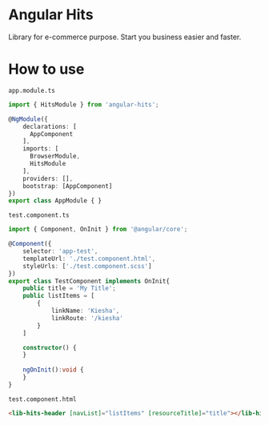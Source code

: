# Angular Hits

Library for e-commerce purpose. Start you business easier and faster.

# How to use

`app.module.ts`

```ts
import { HitsModule } from 'angular-hits';

@NgModule({
    declarations: [
      AppComponent
    ],
    imports: [
      BrowserModule,
      HitsModule
    ],
    providers: [],
    bootstrap: [AppComponent]
})
export class AppModule { }
```

`test.component.ts`

```ts
import { Component, OnInit } from '@angular/core';

@Component({
    selector: 'app-test',
    templateUrl: './test.component.html',
    styleUrls: ['./test.component.scss']
})
export class TestComponent implements OnInit{
    public title = 'My Title';
    public listItems = [
        {
            linkName: 'Kiesha',
            linkRoute: '/kiesha'
        }
    ]

    constructor() {
    }
    
    ngOnInit():void {
    }
}
```

`test.component.html`

```html
<lib-hits-header [navList]="listItems" [resourceTitle]="title"></lib-hits-header>
```
